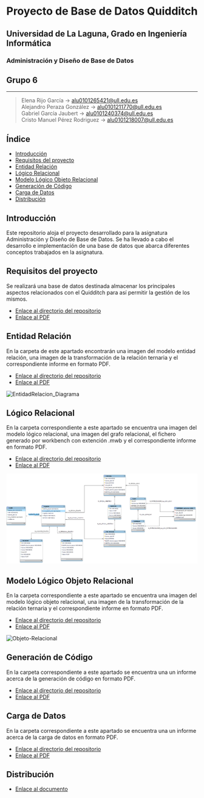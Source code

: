 # Proyecto de Base de Datos Quidditch

## Universidad de La Laguna, Grado en Ingeniería Informática
### Administración y Diseño de Base de Datos

## Grupo 6
----------
> Elena Rijo García -> alu0101265421@ull.edu.es  
> Alejandro Peraza González -> alu0101211770@ull.edu.es  
> Gabriel García Jaubert -> alu0101240374@ull.edu.es  
> Cristo Manuel Pérez Rodriguez -> alu0101218007@ull.edu.es  

## Índice
- [Introducción](#introducción)
- [Requisitos del proyecto](#requisitos-del-proyecto)
- [Entidad Relación](#entidad-relación)
- [Lógico Relacional](#lógico-relacional)
- [Modelo Lógico Objeto Relacional](#modelo-lógico-objeto-relacional)
- [Generación de Código](#generación-de-código)
- [Carga de Datos](#carga-de-datos)
- [Distribución](#distribución)

## Introducción
Este repositorio aloja el proyecto desarrollado para la asignatura Administración y Diseño de Base de Datos. Se ha llevado a cabo el desarrollo e implementación de una base de datos que abarca diferentes conceptos trabajados en la asignatura.


## Requisitos del proyecto
Se realizará una base de datos destinada almacenar los principales aspectos relacionados con el Quidditch para así permitir la gestión de los mismos.

- [Enlace al directorio del repositorio](https://github.com/alu0101265421/ProyectoADBDD/tree/main/Requisitos)
- [Enlace al PDF](https://github.com/alu0101265421/ProyectoADBDD/blob/main/Requisitos/RequisitosProyectoFinalQuidditch_Grupo6.pdf)


## Entidad Relación
En la carpeta de este apartado encontrarán una imagen del modelo entidad relación, una imagen de la transformación de la relación ternaria y el correspondiente informe en formato PDF.

- [Enlace al directorio del repositorio](https://github.com/alu0101265421/ProyectoADBDD/tree/main/Entidad%20Relacion)
- [Enlace al PDF](https://github.com/alu0101265421/ProyectoADBDD/blob/main/Entidad%20Relacion/EntidadRelacion_QUIDDITCH.pdf)


![EntidadRelacion_Diagrama](https://github.com/alu0101265421/ProyectoADBDD/blob/main/Entidad%20Relacion/Diagrama%20Entidad%20Relaci%C3%B3n.jpg)


## Lógico Relacional
En la carpeta correspondiente a este apartado se encuentra una imagen del modelo lógico relacional, una imagen del grafo relacional, el fichero generado por workbench con extención .mwb y el correspondiente informe en formato PDF.

- [Enlace al directorio del repositorio](https://github.com/alu0101265421/ProyectoADBDD/tree/main/Logico%20Relacional)
- [Enlace al PDF](https://github.com/alu0101265421/ProyectoADBDD/blob/main/Logico%20Relacional/LogicoRelacional_QUIDDITCH.pdf)


![Relacional](https://github.com/alu0101265421/ProyectoADBDD/blob/main/Logico%20Relacional/Relacional.png)


## Modelo Lógico Objeto Relacional
En la carpeta correspondiente a este apartado se encuentra una imagen del modelo lógico objeto relacional, una imagen de la transformación de la relación ternaria y el correspondiente informe en formato PDF.

- [Enlace al directorio del repositorio](https://github.com/alu0101265421/ProyectoADBDD/tree/main/Modelo%20L%C3%B3gico%20Objeto-Relacional)
- [Enlace al PDF](https://github.com/alu0101265421/ProyectoADBDD/blob/main/Modelo%20L%C3%B3gico%20Objeto-Relacional/Objeto-Relacional_QUIDDITCH.pdf)

![Objeto-Relacional](https://github.com/alu0101265421/ProyectoADBDD/blob/main/Modelo%20L%C3%B3gico%20Objeto-Relacional/Objeto-Relacional.png)


## Generación de Código
En la carpeta correspondiente a este apartado se encuentra una un informe acerca de la generación de código en formato PDF.
- [Enlace al directorio del repositorio](https://github.com/alu0101265421/ProyectoADBDD/tree/main/Generacion%20de%20Codigo)
- [Enlace al PDF](https://github.com/alu0101265421/ProyectoADBDD/blob/main/Generacion%20de%20Codigo/ScriptCreacion.pdf)


## Carga de Datos
En la carpeta correspondiente a este apartado se encuentra una un informe acerca de la carga de datos en formato PDF.
- [Enlace al directorio del repositorio](https://github.com/alu0101265421/ProyectoADBDD/tree/main/Carga%20de%20Datos)
- [Enlace al PDF](https://github.com/alu0101265421/ProyectoADBDD/blob/main/Carga%20de%20Datos/CS22.pdf)

## Distribución
- [Enlace al documento](Distribucion.md)
